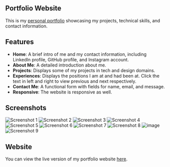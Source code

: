 ## Portfolio Website

This is my [personal portfolio](https://musk1n.github.io/Portfolio/) showcasing my projects, technical skills, and contact information.

## Features

- **Home**: A brief intro of me and my contact information, including LinkedIn profile, GitHub profile, and Instagram account.
- **About Me**: A detailed introduction about me.
- **Projects**: Displays some of my projects in tech and design domains.
- **Experiences**: Displays the positions I am at and had been at. Click the text in left and right to view previous and next respectively.
- **Contact Me**: A functional form with fields for name, email, and message.
- **Responsive**: The website is responsive as well.

## Screenshots

![Screenshot 1](https://github.com/musk1n/Portfolio/assets/151397097/dcab0f46-978e-4634-bda8-7b2a9ddfe34d)
![Screenshot 2](https://github.com/musk1n/Portfolio/assets/151397097/af894c9b-9ea8-4b82-935a-1171b11878b3)
![Screenshot 3](https://github.com/musk1n/Portfolio/assets/151397097/72bd463e-8597-4992-83c9-94676f760c7f)
![Screenshot 4](https://github.com/musk1n/Portfolio/assets/151397097/6807cf77-f5a7-4e4c-9eac-4896f76acbba)
![Screenshot 5](https://github.com/musk1n/Portfolio/assets/151397097/15d5753b-bf01-4e90-a76f-6df25e7c4590)
![Screenshot 6](https://github.com/musk1n/Portfolio/assets/151397097/3843abee-fa35-41b1-a812-f4cc158094d2)
![Screenshot 7](https://github.com/musk1n/Portfolio/assets/151397097/d99101a2-e01f-47e0-993f-96cb9f721efd)
![Screenshot 8](https://github.com/musk1n/Portfolio/assets/151397097/4ac64bd3-5936-44b7-bfe6-b6955f75f8a6)
![image](https://github.com/musk1n/Portfolio/assets/151397097/ac5f3264-4492-4629-89e1-c932ce3b8c54)
![Screenshot 9](https://github.com/musk1n/Portfolio/assets/151397097/0698b80b-5578-4497-9c53-c2dc2f516fb7)

## Website

You can view the live version of my portfolio website [here](https://musk1n.github.io/Portfolio/).
